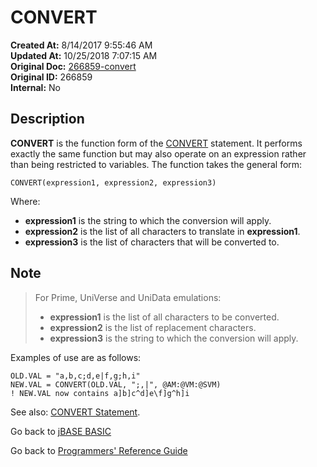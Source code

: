 # CONVERT

**Created At:** 8/14/2017 9:55:46 AM  
**Updated At:** 10/25/2018 7:07:15 AM  
**Original Doc:** [266859-convert](https://docs.jbase.com/36868-jbase-basic/266859-convert)  
**Original ID:** 266859  
**Internal:** No  

## Description

**CONVERT** is the function form of the [CONVERT](./../convert-%28statement%29) statement. It performs exactly the same function but may also operate on an expression rather than being restricted to variables. The function takes the general form:

```
CONVERT(expression1, expression2, expression3)
```

Where:

- **expression1** is the string to which the conversion will apply.
- **expression2** is the list of all characters to translate in **expression1**.
- **expression3** is the list of characters that will be converted to.

## Note

> For Prime, UniVerse and UniData emulations:
>
> - **expression1** is the list of all characters to be converted.
> - **expression2** is the list of replacement characters.
> - **expression3** is the string to which the conversion will apply.

Examples of use are as follows:

```
OLD.VAL = "a,b,c;d,e|f,g;h,i"
NEW.VAL = CONVERT(OLD.VAL, ";,|", @AM:@VM:@SVM)
! NEW.VAL now contains a]b]c^d]e\f]g^h]i
```

See also: [CONVERT Statement](./../convert-%28statement%29).

Go back to [jBASE BASIC](./../README.md)

Go back to [Programmers' Reference Guide](./../../reference-guides/jbc/README.md)
